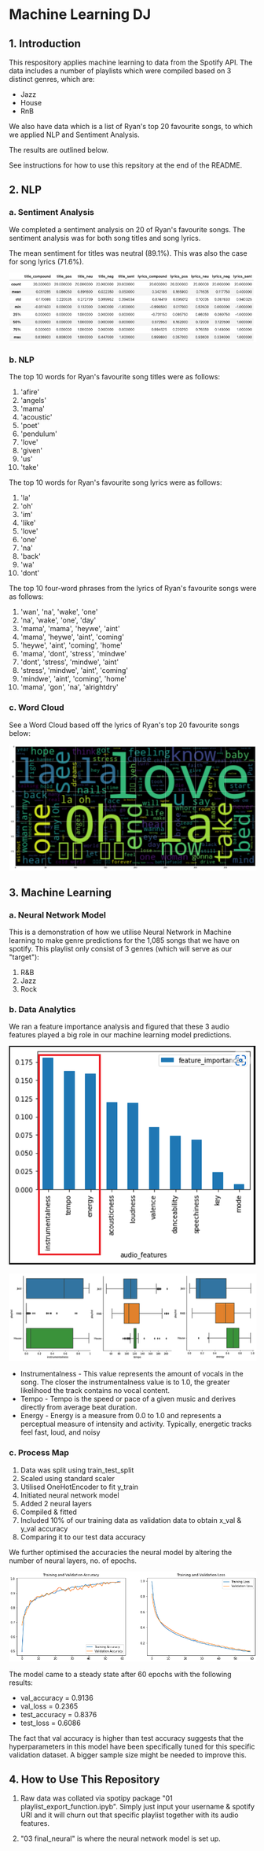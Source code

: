 # Machine Learning DJ
## 1. Introduction
This respository applies machine learning to data from the Spotify API. The data includes a number of playlists which were compiled based on 3 distinct genres, which are:
* Jazz
* House
* RnB

We also have data which is a list of Ryan's top 20 favourite songs, to which we applied NLP and Sentiment Analysis. 

The results are outlined below.

See instructions for how to use this repsitory at the end of the README.

## 2. NLP
### a. Sentiment Analysis
We completed a sentiment analysis on 20 of Ryan's favourite songs. The sentiment analysis was for both song titles and song lyrics.

The mean sentiment for titles was neutral (89.1%). This was also the case for song lyrics (71.6%).

![Alt_text](/Images/sentiment_table.png)

### b. NLP

The top 10 words for Ryan's favourite song titles were as follows:

1. 'afire'
2. 'angels'
3. 'mama'
4. 'acoustic'
5. 'poet'
6. 'pendulum'
7. 'love'
8. 'given'
9. 'us'
10. 'take'

The top 10 words for Ryan's favourite song lyrics were as follows:

1. 'la'
2. 'oh'
3. 'im'
4. 'like'
5. 'love'
6. 'one'
7. 'na'
8. 'back'
9. 'wa'
10. 'dont'

The top 10 four-word phrases from the lyrics of Ryan's favourite songs were as follows:

1. 'wan', 'na', 'wake', 'one'
2. 'na', 'wake', 'one', 'day'
3. 'mama', 'mama', 'heywe', 'aint'
4. 'mama', 'heywe', 'aint', 'coming'
5. 'heywe', 'aint', 'coming', 'home'
6. 'mama', 'dont', 'stress', 'mindwe'
7. 'dont', 'stress', 'mindwe', 'aint'
8. 'stress', 'mindwe', 'aint', 'coming'
9. 'mindwe', 'aint', 'coming', 'home'
10. 'mama', 'gon', 'na', 'alrightdry'

### c. Word Cloud

See a Word Cloud based off the lyrics of Ryan's top 20 favourite songs below:

![Alt_text](/Images/ryanlyrics_wordcloud.png)

## 3. Machine Learning

### a. Neural Network Model
This is a demonstration of how we utilise Neural Network in Machine learning to make genre predictions for the 1,085 songs that we have on spotify. This playlist only consist of 3 genres (which will serve as our "target"):

1) R&B
2) Jazz
3) Rock

### b. Data Analytics
We ran a feature importance analysis and figured that these 3 audio features played a big role in our machine learning model predictions.

![feature_impt](/Images/feature_importance.PNG)

![top3features](/Images/top3_features.PNG)

* Instrumentalness - This value represents the amount of vocals in the song. The closer the instrumentalness value is to 1.0, the greater likelihood the track contains no vocal content. 
* Tempo - Tempo is the speed or pace of a given music and derives directly from average beat duration. 
* Energy - Energy is a measure from 0.0 to 1.0 and represents a perceptual measure of intensity and activity. Typically, energetic tracks feel fast, loud, and noisy

### c. Process Map
1) Data was split using train_test_split
2) Scaled using standard scaler
3) Utilised OneHotEncoder to fit y_train
4) Initiated neural network model
5) Added 2 neural layers
6) Compiled & fitted
7) Included 10% of our training data as validation data to obtain x_val & y_val accuracy
8) Comparing it to our test data accuracy

We further optimised the accuracies the neural model by altering the number of neural layers, no. of epochs.

![validation_accuracy](/Images/validation_accuracy_loss.PNG)

The model came to a steady state after 60 epochs with the following results:

* val_accuracy = 0.9136
* val_loss = 0.2365
* test_accuracy = 0.8376
* test_loss = 0.6086

The fact that val accuracy is higher than test accuracy suggests that the hyperparameters in this model have been specifically tuned for this specific validation dataset. A bigger sample size might be needed to improve this. 

## 4. How to Use This Repository
1) Raw data was collated via spotipy package "01 playlist_export_function.ipyb". Simply just input your username & spotify URI and it will churn out that specific playlist together with its audio features.

2) "03 final_neural" is where the neural network model is set up. 





